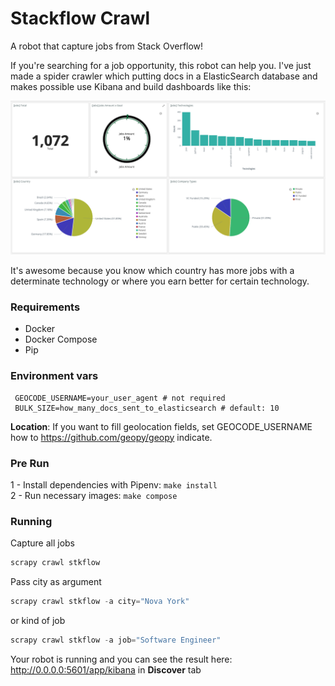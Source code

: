 # Stackflow Crawl
A robot that capture jobs from Stack Overflow!

If you're searching for a job opportunity, this robot can help you.
I've just made a spider crawler which putting docs in a ElasticSearch database and makes possible 
use Kibana and build dashboards like this:

![Kibana Jobs Dashboard](images/kibana-jobs-dasjboard.png)

It's awesome because you know which country has more jobs with a determinate technology or where you earn better for certain technology.

### Requirements

- Docker
- Docker Compose
- Pip

### Environment vars

````.env
 GEOCODE_USERNAME=your_user_agent # not required
 BULK_SIZE=how_many_docs_sent_to_elasticsearch # default: 10
````

**Location**: If you want to fill geolocation fields, set GEOCODE_USERNAME how to https://github.com/geopy/geopy indicate.

### Pre Run

1 - Install dependencies with Pipenv: ```make install```   \
2 - Run necessary images: ```make compose```

### Running

Capture all jobs
````python
scrapy crawl stkflow
````

Pass city as argument
````python
scrapy crawl stkflow -a city="Nova York"
````
or kind of job

```python
scrapy crawl stkflow -a job="Software Engineer"
```

Your robot is running and you can see the result here: http://0.0.0.0:5601/app/kibana in **Discover** tab
